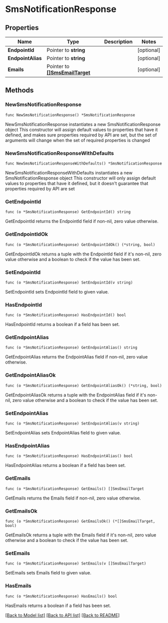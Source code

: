 # SmsNotificationResponse

## Properties

Name | Type | Description | Notes
------------ | ------------- | ------------- | -------------
**EndpointId** | Pointer to **string** |  | [optional] 
**EndpointAlias** | Pointer to **string** |  | [optional] 
**Emails** | Pointer to [**[]SmsEmailTarget**](SmsEmailTarget.md) |  | [optional] 

## Methods

### NewSmsNotificationResponse

`func NewSmsNotificationResponse() *SmsNotificationResponse`

NewSmsNotificationResponse instantiates a new SmsNotificationResponse object
This constructor will assign default values to properties that have it defined,
and makes sure properties required by API are set, but the set of arguments
will change when the set of required properties is changed

### NewSmsNotificationResponseWithDefaults

`func NewSmsNotificationResponseWithDefaults() *SmsNotificationResponse`

NewSmsNotificationResponseWithDefaults instantiates a new SmsNotificationResponse object
This constructor will only assign default values to properties that have it defined,
but it doesn't guarantee that properties required by API are set

### GetEndpointId

`func (o *SmsNotificationResponse) GetEndpointId() string`

GetEndpointId returns the EndpointId field if non-nil, zero value otherwise.

### GetEndpointIdOk

`func (o *SmsNotificationResponse) GetEndpointIdOk() (*string, bool)`

GetEndpointIdOk returns a tuple with the EndpointId field if it's non-nil, zero value otherwise
and a boolean to check if the value has been set.

### SetEndpointId

`func (o *SmsNotificationResponse) SetEndpointId(v string)`

SetEndpointId sets EndpointId field to given value.

### HasEndpointId

`func (o *SmsNotificationResponse) HasEndpointId() bool`

HasEndpointId returns a boolean if a field has been set.

### GetEndpointAlias

`func (o *SmsNotificationResponse) GetEndpointAlias() string`

GetEndpointAlias returns the EndpointAlias field if non-nil, zero value otherwise.

### GetEndpointAliasOk

`func (o *SmsNotificationResponse) GetEndpointAliasOk() (*string, bool)`

GetEndpointAliasOk returns a tuple with the EndpointAlias field if it's non-nil, zero value otherwise
and a boolean to check if the value has been set.

### SetEndpointAlias

`func (o *SmsNotificationResponse) SetEndpointAlias(v string)`

SetEndpointAlias sets EndpointAlias field to given value.

### HasEndpointAlias

`func (o *SmsNotificationResponse) HasEndpointAlias() bool`

HasEndpointAlias returns a boolean if a field has been set.

### GetEmails

`func (o *SmsNotificationResponse) GetEmails() []SmsEmailTarget`

GetEmails returns the Emails field if non-nil, zero value otherwise.

### GetEmailsOk

`func (o *SmsNotificationResponse) GetEmailsOk() (*[]SmsEmailTarget, bool)`

GetEmailsOk returns a tuple with the Emails field if it's non-nil, zero value otherwise
and a boolean to check if the value has been set.

### SetEmails

`func (o *SmsNotificationResponse) SetEmails(v []SmsEmailTarget)`

SetEmails sets Emails field to given value.

### HasEmails

`func (o *SmsNotificationResponse) HasEmails() bool`

HasEmails returns a boolean if a field has been set.


[[Back to Model list]](../README.md#documentation-for-models) [[Back to API list]](../README.md#documentation-for-api-endpoints) [[Back to README]](../README.md)


